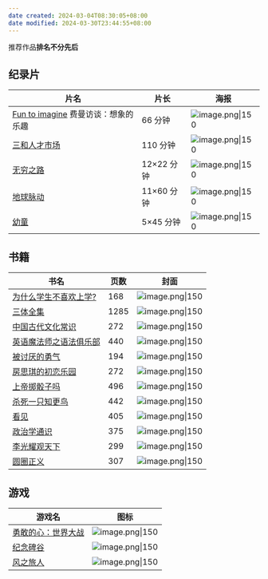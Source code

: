 ```yaml
---
date created: 2024-03-04T08:30:05+08:00
date modified: 2024-03-30T23:44:55+08:00
---
```

推荐作品**排名不分先后**

## 纪录片

| **片名**                                                                 | **片长**   | **海报**                                                                                                 |
| ---------------------------------------------------------------------- | -------- | ------------------------------------------------------------------------------------------------------ |
| [Fun to imagine](https://movie.douban.com/subject/5189185/) 费曼访谈：想象的乐趣 | 66 分钟    | ![image.png\|150](https://pictures-1323793543.cos.ap-nanjing.myqcloud.com/pics/20240304083816.png)     |
| [三和人才市场](https://movie.douban.com/subject/30219684/)                   | 110 分钟   | ![image.png\|150](https://pictures-1323793543.cos.ap-nanjing.myqcloud.com/pics/20240330231658.png)     |
| [无穷之路](https://movie.douban.com/subject/35574495/)                     | 12×22 分钟 | ![image.png\|150](https://pictures-1323793543.cos.ap-nanjing.myqcloud.com/pics/20240330232010.png)<br> |
| [地球脉动](https://movie.douban.com/subject/1871906/)                      | 11×60 分钟 | ![image.png\|150](https://pictures-1323793543.cos.ap-nanjing.myqcloud.com/pics/20240330232310.png)<br> |
| [幼童](https://movie.douban.com/subject/3711690/)                        | 5×45 分钟   | ![image.png\|150](https://pictures-1323793543.cos.ap-nanjing.myqcloud.com/pics/20240330234439.png)<br> |

## 书籍

| **书名**                                                  | **页数** | **封面**                                                                                                 |
| ------------------------------------------------------- | ------ | ------------------------------------------------------------------------------------------------------ |
| [为什么学生不喜欢上学?](https://book.douban.com/subject/4864832/) | 168    | ![image.png\|150](https://pictures-1323793543.cos.ap-nanjing.myqcloud.com/pics/20240304085531.png)     |
| [三体全集](https://book.douban.com/subject/6518605/)        | 1285   | ![image.png\|150](https://pictures-1323793543.cos.ap-nanjing.myqcloud.com/pics/20240304092411.png)     |
| [中国古代文化常识](https://book.douban.com/subject/26021455/)   | 272    | ![image.png\|150](https://pictures-1323793543.cos.ap-nanjing.myqcloud.com/pics/20240309142928.png)     |
| [英语魔法师之语法俱乐部](https://book.douban.com/subject/1014914/) | 440    | ![image.png\|150](https://pictures-1323793543.cos.ap-nanjing.myqcloud.com/pics/20240330224709.png)<br> |
| [被讨厌的勇气](https://book.douban.com/subject/26369699/)     | 194    | ![image.png\|150](https://pictures-1323793543.cos.ap-nanjing.myqcloud.com/pics/20240330225522.png)<br> |
| [房思琪的初恋乐园](https://book.douban.com/subject/27614904/)   | 272    | ![image.png\|150](https://pictures-1323793543.cos.ap-nanjing.myqcloud.com/pics/20240330225715.png)<br> |
| [上帝掷骰子吗](https://book.douban.com/subject/33477229/)     | 496    | ![image.png\|150](https://pictures-1323793543.cos.ap-nanjing.myqcloud.com/pics/20240330225904.png)<br> |
| [杀死一只知更鸟](https://book.douban.com/subject/26879778/)    | 442    | ![image.png\|150](https://pictures-1323793543.cos.ap-nanjing.myqcloud.com/pics/20240330230109.png)<br> |
| [看见](https://book.douban.com/subject/20427187/)         | 405    | ![image.png\|150](https://pictures-1323793543.cos.ap-nanjing.myqcloud.com/pics/20240330230525.png)<br> |
| [政治学通识](https://book.douban.com/subject/26658395/)      | 375    | ![image.png\|150](https://pictures-1323793543.cos.ap-nanjing.myqcloud.com/pics/20240330230856.png)<br> |
| [李光耀观天下](https://book.douban.com/subject/26413154/)     | 299    | ![image.png\|150](https://pictures-1323793543.cos.ap-nanjing.myqcloud.com/pics/20240330231039.png)<br> |
| [圆圈正义](https://book.douban.com/subject/34815132/)       | 307    | ![image.png\|150](https://pictures-1323793543.cos.ap-nanjing.myqcloud.com/pics/20240330231219.png)<br> |

## 游戏

| **游戏名**                                            | **图标**                                                                                                 |
| -------------------------------------------------- | ------------------------------------------------------------------------------------------------------ |
| [勇敢的心：世界大战](https://www.douban.com/game/25922096/) | ![image.png\|150](https://pictures-1323793543.cos.ap-nanjing.myqcloud.com/pics/20240330233302.png)<br> |
| [纪念碑谷](https://www.douban.com/game/25865152/)      | ![image.png\|150](https://pictures-1323793543.cos.ap-nanjing.myqcloud.com/pics/20240330233754.png)     |
| [风之旅人](https://www.douban.com/game/11620741/)      | ![image.png\|150](https://pictures-1323793543.cos.ap-nanjing.myqcloud.com/pics/20240330233616.png)<br> |
